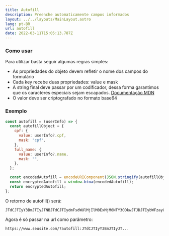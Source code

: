 ```yaml
---
title: Autofill
description: Preenche automaticamente campos informados
layout: ../../layouts/MainLayout.astro
lang: pt-BR
url: autofill
date: 2022-03-11T15:05:13.787Z
---
```


### Como usar

Para utilizar basta seguir algumas regras simples:

- As propriedades do objeto devem refletir o nome dos campos do formulário
- Cada key recebe duas propriedades: value e mask
- A string final deve passar por um codificador, dessa forma garantimos que os caracteres especiais sejam escapados.
  [Documentação MDN](https://developer.mozilla.org/pt-BR/docs/Web/JavaScript/Reference/Global_Objects/encodeURIComponent)
- O valor deve ser criptografado no formato base64

### Exemplo

```jsx
const autofill = (userInfo) => {
  const autofillObject = {
    cpf: {
      value: userInfo?.cpf,
      mask: "cpf",
    },
    full_name: {
      value: userInfo?.name,
      mask: "",
    },
  };

  const encodedAutofill = encodeURIComponent(JSON.stringify(autofillObject));
  const encryptedAutofill = window.btoa(encodedAutofill);
  return encryptedAutofill;
};
```

O retorno de autofill() será:

```plaintext
JTdCJTIyY3BmJTIyJTNBJTdCJTIydmFsdWUlMjIlM0ExMjM0NTY3ODkwJTJDJTIybWFzayUyMiUzQSUyMmNwZiUyMiU3RCUyQyUyMmZ1bGxfbmFtZSUyMiUzQSU3QiUyMnZhbHVlJTIyJTNBJTIySm9obiUyMERvZSUyMiUyQyUyMm1hc2slMjIlM0ElMjIlMjIlN0QlN0Q=
```

Agora é só passar na url como parâmetro:

```plaintext
https://www.seusite.com/?autofill:JTdCJTIyY3BmJTIyJT...
```
